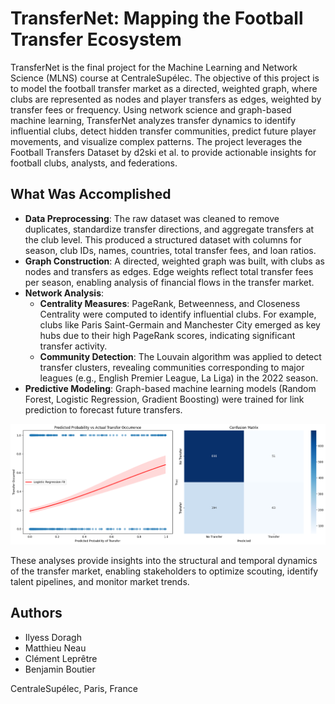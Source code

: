 # TransferNet: Mapping the Football Transfer Ecosystem

TransferNet is the final project for the Machine Learning and Network Science (MLNS) course at CentraleSupélec. The objective of this project is to model the football transfer market as a directed, weighted graph, where clubs are represented as nodes and player transfers as edges, weighted by transfer fees or frequency. Using network science and graph-based machine learning, TransferNet analyzes transfer dynamics to identify influential clubs, detect hidden transfer communities, predict future player movements, and visualize complex patterns. The project leverages the Football Transfers Dataset by d2ski et al. to provide actionable insights for football clubs, analysts, and federations.

## What Was Accomplished

- **Data Preprocessing**: The raw dataset was cleaned to remove duplicates, standardize transfer directions, and aggregate transfers at the club level. This produced a structured dataset with columns for season, club IDs, names, countries, total transfer fees, and loan ratios.
- **Graph Construction**: A directed, weighted graph was built, with clubs as nodes and transfers as edges. Edge weights reflect total transfer fees per season, enabling analysis of financial flows in the transfer market.
- **Network Analysis**:
  - **Centrality Measures**: PageRank, Betweenness, and Closeness Centrality were computed to identify influential clubs. For example, clubs like Paris Saint-Germain and Manchester City emerged as key hubs due to their high PageRank scores, indicating significant transfer activity.
  - **Community Detection**: The Louvain algorithm was applied to detect transfer clusters, revealing communities corresponding to major leagues (e.g., English Premier League, La Liga) in the 2022 season.
- **Predictive Modeling**: Graph-based machine learning models (Random Forest, Logistic Regression, Gradient Boosting) were trained for link prediction to forecast future transfers. 


![Predicted vs. Actual Transfers](charts/output.png)

These analyses provide insights into the structural and temporal dynamics of the transfer market, enabling stakeholders to optimize scouting, identify talent pipelines, and monitor market trends.

## Authors
- Ilyess Doragh
- Matthieu Neau
- Clément Leprêtre
- Benjamin Boutier

CentraleSupélec, Paris, France